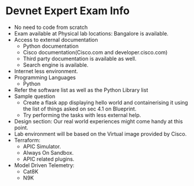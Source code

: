 # Devnet Expert Exam Info

- No need to code from scratch
- Exam available at Physical lab locations: Bangalore is available.
- Access to external documentation
    - Python documentation
    - Cisco documentation(Cisco.com and developer.cisco.com)
    - Third party documentation is available as well.
    - Search engine is available.
- Internet less environment.
- Programming Languages
    - Python
- Refer the software list as well as the Python Library list
- Sample question
    - Create a flask app displaying hello world and containerising it using the list of things asked on sec 4.1 on Blueprint.
    - Try performing the tasks with less external help.
- Design section: Our real world experiences might come handy at this point.
- Lab environment will be based on the Virtual image provided by Cisco.
- Terraform:
    - APIC Simulator.
    - Always On Sandbox.
    - APIC related plugins.
- Model Driven Telemetry:
    - Cat8K
    - N9K


